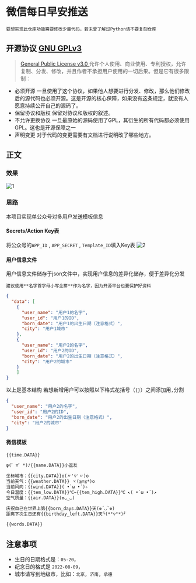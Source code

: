 # 微信每日早安推送

    要想实现此仓库功能需要修改少量代码，若未曾了解过Python请不要复刻仓库

## 开源协议 [GNU GPLv3](./LICENSE)

>[General Public License v3.0 ](./LICENSE)
允许个人使用、商业使用、专利授权，允许复制、分发、修改，并且作者不承担用户使用的一切后果。但是它有很多限制：
- 必须开源
一旦使用了这个协议，如果他人想要进行分发、修改，那么他们修改后的源代码也必须开源。这是开源的核心保障，如果没有这条规定，就没有人愿意持续公开自己的源码了。
- 保留协议和版权
保留对协议和版权的叙述。
- 不允许更换协议
一旦最原始的源码使用了GPL，其衍生的所有代码都必须使用GPL。这也是开源保障之一
- 声明变更
对于代码的变更需要有文档进行说明改了哪些地方。

## 正文
### 效果
![1](https://raw.githubusercontent.com/fromann/CDN/main/img/githubpic/sendcard/1.png)
### 思路
本项目实现单公众号对多用户发送模板信息
#### Secrets/Action Key表
将公众号的`APP_ID` , `APP_SECRET` , `Template_ID`填入Key表
![2](https://raw.githubusercontent.com/fromann/CDN/main/img/githubpic/sendcard/2.png)
#### 用户信息文件
用户信息文件储存于json文件中，实现用户信息的差异化储存，便于差异化分发

    建议使用**名字首字母小写全拼**作为名字，因为开源平台也要保护好资料
~~~json
{
  "data": [
    {
      "user_name": "用户1的名字",
      "user_id": "用户1的ID",
      "born_date": "用户1的出生日期（注意格式）",
      "city": "用户1城市"
    },
    {
      "user_name": "用户2的名字",
      "user_id": "用户2的ID",
      "born_date": "用户2的出生日期（注意格式）",
      "city": "用户2的城市" 
    }
    ]
}
~~~
以上是基本结构
若想新增用户可以按照以下格式花括号（`{}`）之间添加用`,`分割
~~~json
{
  "user_name": "用户2的名字",
  "user_id": "用户2的ID",
  "born_date": "用户2的出生日期（注意格式）",
  "city": "用户2的城市" 
}
~~~
#### 微信模板

~~~txt
{{time.DATA}}

φ(゜▽゜*)♪{{name.DATA}}小盆友

坐标城市：{{city.DATA}}o(〃'▽'〃)o
当前天气：{{weather.DATA}} ヾ(≧▽≦*)o
当前风向：{{wind.DATA}}( •̀ ω •́ )✧
今日温度：{{tem_low.DATA}}℃~{{tem_high.DATA}}℃ ↖( •̀ ω •́ )↗
空气质量：{{air.DATA}}(✿◡‿◡)

庆祝自己在世界上第{{born_days.DATA}}天(❁´◡`❁)
距离下次生日还有{{birthday_left.DATA}}天╰(*°▽°*)╯

{{words.DATA}}
~~~
## 注意事项

- 生日的日期格式是：`05-20`，
- 纪念日的格式是 `2022-08-09`，
- 城市请写到地级市，比如：`北京`，`济南`，`承德`
